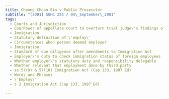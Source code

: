 ```yaml
---
title: Cheong Choon Bin v Public Prosecutor 
subtitle: "[2001] SGHC 255 / 04\_September\_2001"
tags:
  - Courts and Jurisdiction
  - CourPower of appellate court to overturn trial judge\'s findings of fact
  - Immigration
  - Statutory definition of \'employ\'
  - Circumstances when person deemed employer
  - Immigration
  - Standard of due diligence after amendments to Immigration Act
  - Employer\'s duty to check immigration status of foreign employees
  - Whether employer\'s statutory duty and responsibility delegable
  - Whether relevant that employment done by third party
  - ss 57(9) & 57(10) Immigration Act (Cap 133, 1997 Ed)
  - Words and Phrases
  - \'Employ\'
  - s 2 Immigration Act (Cap 133, 1997 Ed)

---
```


